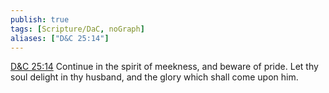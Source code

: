 ```yaml
---
publish: true
tags: [Scripture/DaC, noGraph]
aliases: ["D&C 25:14"]
---
```

[D&C 25:14](https://churchofjesuschrist.org/study/scriptures/dc-testament/dc/25?lang=eng&id=p14#p14) Continue in the spirit of meekness, and beware of pride. Let thy soul delight in thy husband, and the glory which shall come upon him.

